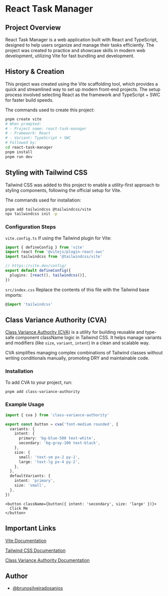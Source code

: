 # React Task Manager

## Project Overview

React Task Manager is a web application built with React and TypeScript, designed to help users organize and manage their tasks efficiently. The project was created to practice and showcase skills in modern web development, utilizing Vite for fast bundling and development.

## History & Creation

This project was created using the Vite scaffolding tool, which provides a quick and streamlined way to set up modern front-end projects. The setup process involved selecting React as the framework and TypeScript + SWC for faster build speeds.

The commands used to create this project:

```bash
pnpm create vite
# When prompted:
# - Project name: react-task-manager
# - Framework: React
# - Variant: TypeScript + SWC
# Followed by:
cd react-task-manager
pnpm install
pnpm run dev
```

## Styling with Tailwind CSS

Tailwind CSS was added to this project to enable a utility-first approach to styling components, following the official setup for Vite.

The commands used for installation:

```bash
pnpm add tailwindcss @tailwindcss/vite
npx tailwindcss init -p
```

### Configuration Steps

`vite.config.ts` If using the Tailwind plugin for Vite:

```typescript
import { defineConfig } from 'vite'
import react from '@vitejs/plugin-react-swc'
import tailwindcss from '@tailwindcss/vite'

// https://vite.dev/config/
export default defineConfig({
  plugins: [react(), tailwindcss()],
})
```

`src/index.css` Replace the contents of this file with the Tailwind base imports:

```typescript
@import 'tailwindcss'
```

## Class Variance Authority (CVA)

[Class Variance Authority (CVA)](https://cva.style/docs) is a utility for building reusable and type-safe component className logic in Tailwind CSS. It helps manage variants and modifiers (like `size`, `variant`, `intent`) in a clean and scalable way.

CVA simplifies managing complex combinations of Tailwind classes without writing conditionals manually, promoting DRY and maintainable code.

### Installation

To add CVA to your project, run:

```bash
pnpm add class-variance-authority
```

### Example Usage

```ts
import { cva } from 'class-variance-authority'

export const button = cva('font-medium rounded', {
  variants: {
    intent: {
      primary: 'bg-blue-500 text-white',
      secondary: 'bg-gray-100 text-black',
    },
    size: {
      small: 'text-sm px-2 py-1',
      large: 'text-lg px-4 py-2',
    },
  },
  defaultVariants: {
    intent: 'primary',
    size: 'small',
  },
})
```

```tsx
<button className={button({ intent: 'secondary', size: 'large' })}>
  Click Me
</button>
```

## Important Links

[Vite Documentation](https://vite.dev/)

[Tailwind CSS Documentation](https://tailwindcss.com/docs/installation/using-vite)

[Class Variance Authority Documentation](https://cva.style/docs)

## Author

- [@brunosilveiradosanjos](https://github.com/brunosilveiradosanjos)
